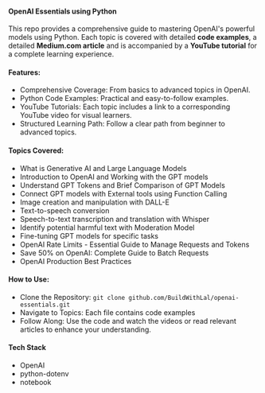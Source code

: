 #### OpenAI Essentials using Python

This repo provides a comprehensive guide to mastering OpenAI's powerful models using Python. Each topic is covered with detailed **code examples**, a detailed **Medium.com article** and is accompanied by a **YouTube tutorial** for a complete learning experience.

#### Features:
* Comprehensive Coverage: From basics to advanced topics in OpenAI.
* Python Code Examples: Practical and easy-to-follow examples.
* YouTube Tutorials: Each topic includes a link to a corresponding YouTube video for visual learners.
* Structured Learning Path: Follow a clear path from beginner to advanced topics.

#### Topics Covered:
* What is Generative AI and Large Language Models
* Introduction to OpenAI and Working with the GPT models
* Understand GPT Tokens and Brief Comparison of GPT Models
* Connect GPT models with External tools using Function Calling
* Image creation and manipulation with DALL-E
* Text-to-speech conversion
* Speech-to-text transcription and translation with Whisper
* Identify potential harmful text with Moderation Model
* Fine-tuning GPT models for specific tasks
* OpenAI Rate Limits - Essential Guide to Manage Requests and Tokens
* Save 50% on OpenAI: Complete Guide to Batch Requests
* OpenAI Production Best Practices


#### How to Use:
* Clone the Repository: `git clone github.com/BuildWithLal/openai-essentials.git`
* Navigate to Topics: Each file contains code examples
* Follow Along: Use the code and watch the videos or read relevant articles to enhance your understanding.

#### Tech Stack

* OpenAI
* python-dotenv
* notebook

<br/>
